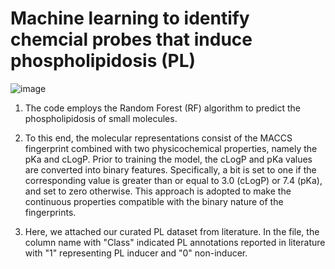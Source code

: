 # Machine learning to identify chemcial probes that induce phospholipidosis (PL)
![image](https://github.com/HuabinHu/ML-for-PL-prediction/assets/115711932/af868e0f-11df-4b67-aa65-f4c356ea494b)



1. The code employs the Random Forest (RF) algorithm to predict the phospholipidosis of small molecules. 


2. To this end, the molecular representations consist of the MACCS fingerprint combined with two physicochemical properties, namely the pKa and cLogP. Prior to training the model, the cLogP and pKa values are converted into binary features. Specifically, a bit is set to one if the corresponding value is greater than or equal to 3.0 (cLogP) or 7.4 (pKa), and set to zero otherwise. This approach is adopted to make the continuous properties compatible with the binary nature of the fingerprints.


3. Here, we attached our curated PL dataset from literature. In the file, the column name with "Class" indicated PL annotations reported in literature with "1" representing PL inducer and "0" non-inducer.
